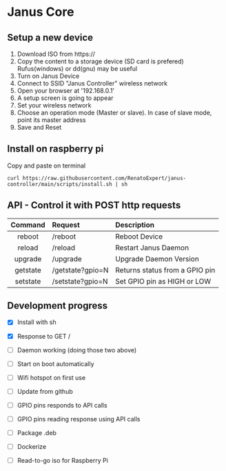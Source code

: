 # Janus Core
## Setup a new device
1.	Download ISO from https://
2.	Copy the content to a storage device (SD card is prefered)
	Rufus(windows) or dd(gnu) may be useful
3.	Turn on Janus Device
4.	Connect to SSID "Janus Controller" wireless network
5.	Open your browser at '192.168.0.1'
6.	A setup screen is going to appear
7.	Set your wireless network
8.	Choose an operation mode (Master or slave).
	In case of slave mode, point its master address
9.	Save and Reset

## Install on raspberry pi
Copy and paste on terminal
```
curl https://raw.githubusercontent.com/RenatoExpert/janus-controller/main/scripts/install.sh | sh
```

## API - Control it with POST http requests
Command		|Request		| Description
:--------:	|:-----------		| :----------
reboot		| /reboot		| Reboot Device
reload		| /reload		| Restart Janus Daemon
upgrade		| /upgrade		| Upgrade Daemon Version
getstate	| /getstate?gpio=N	| Returns status from a GPIO pin
setstate	| /setstate?gpio=N	| Set GPIO pin as HIGH or LOW

## Development progress
- [x] Install with sh
- [x] Response to GET /
- [ ] Daemon working (doing those two above)
- [ ] Start on boot automatically
- [ ] Wifi hotspot on first use
- [ ] Update from github
- [ ] GPIO pins responds to API calls
- [ ] GPIO pins reading response using API calls
- [ ] Package .deb
- [ ] Dockerize
- [ ] Read-to-go iso for Raspberry Pi

